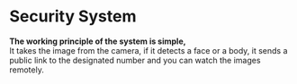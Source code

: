 # Security System

**The working principle of the system is simple,**
<br>
It takes the image from the camera, if it detects a face or a body, it sends a public link to the designated number and you can watch the images remotely.
